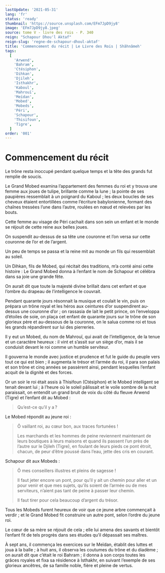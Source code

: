```yaml
---
lastUpdate: '2021-05-31'
lang: 'fr'
status: 'ready'
thumbnail: 'https://source.unsplash.com/EFm7JpD9jy8'
image: 'EFm7JpD9jy8.jpeg'
source: tome V - livre des rois - P. 340
reign: "Schapour Dhou'l Aktaf"
reign-slug: 'regne-de-schapour-dhoul-aktaf'
title: 'Commencement du récit | Le Livre des Rois | Shâhnâmeh'
tags:
  [
    'Arwend',
    'Bahram',
    'Ctésiphon',
    'Dihkan',
    'Djileh',
    'Isthakhr',
    'Kaboul',
    'Mahrouï',
    'Meïdan',
    'Mobed',
    'Mobeds',
    'Péri',
    'Schapour',
    'Thisifoun',
    'Tigre',
  ]
order: '001'
---
```


<!-- LTeX: language=fr -->

# Commencement du récit

Le trône resta inoccupé pendant quelque temps et la tête des grands fut remplie de soucis.

Le Grand Mobed examina l’appartement des femmes du roi et y trouva une femme aux joues de tulipe, brillante comme la lune ; la pointe de ses paupières ressemblait à un poignard du Kaboul ; les deux boucles de ses cheveux étaient entortillées comme l’écriture babylonienne, formant des chaînes tressées l’une dans l’autre, roulées en nœud et relevées par les bouts.

Cette femme au visage de Péri cachait dans son sein un enfant et le monde se réjouit de cette reine aux belles joues.

On suspendit au-dessus de sa tête une couronne et l’on versa sur cette couronne de l’or et de l’argent.

Un peu de temps se passa et la reine mit au monde un fils qui ressemblait au soleil.

Un Dihkan, fils de Mobed, qui récitait des traditions, m’a conté ainsi cette histoire : Le Grand Mobed donna à l’enfant le nom de Schapour et célébra dans sa joie une grande fête.

On aurait dit que toute la majesté divine brillait dans cet enfant et que l’ombre du drapeau de l’intelligence le couvrait.

Pendant quarante jours résonnait la musique et coulait le vin, puis on prépara un trône royal et les héros aux ceintures d’or suspendirent au-dessus une couronne d’or ; on rassasia de lait le petit prince, on l’enveloppa d’étoiles de soie, on plaça cet enfant de quarante jours sur le trône de son glorieux père et au-dessous de la couronne, on le salua comme roi et tous les grands répandirent sur lui des pierreries.

Il y eut un Mobed, du nom de Mahrouï, qui avait de l’intelligence, de la tenue et un caractère heureux : il vint et s’assit sur un siège d’or, mais il se conduisit devant le roi comme un humble serviteur.

Il gouverna le monde avec justice et prudence et fut le guide du peuple vers tout ce qui est bien ; il augmenta le trésor et l’armée du roi, il para son palais et son trône et cinq années se passèrent ainsi, pendant lesquelles l’enfant acquit de la dignité et des forces.

Or un soir le roi était assis à Thisifoun (Ctésiphon) et le Mobed intelligent se tenait devant lui ; à l’heure où le soleil pâlissait et le voile sombre de la nuit paraissait, on entendit un grand bruit de voix du côté du fleuve Arwend (Tigre) et l’enfant dit au Mobed :

> Qu’est-ce qu’il y a ?

Le Mobed répondit au jeune roi :

> Ô vaillant roi, au cœur bon, aux traces fortunées !
>
> Les marchands et les hommes de peine reviennent maintenant de leurs boutiques à leurs maisons et quand ils passent l’un près de l’autre sur le Djileh (Tigre), en foulant de leurs pieds ce pont étroit, chacun, de peur d’être poussé dans l’eau, jette des cris en courant.

Schapour dit aux Mobeds :

> Ô mes conseillers illustres et pleins de sagesse !
>
> Il faut jeter encore un pont, pour qu’il y ait un chemin pour aller et un pour venir et que mes sujets, qu’ils soient de l’armée ou de mes serviteurs, n’aient pas tant de peine à passer leur chemin.
>
> Il faut tirer pour cela beaucoup d’argent du trésor.

Tous les Mobeds furent heureux de voir que ce jeune arbre commençait à verdir ; et le Grand Mobed fit construire un autre pont, selon l’ordre du jeune roi.

Le cœur de sa mère se réjouit de cela ; elle lui amena des savants et bientôt l’enfant fit de tels progrès dans ses études qu’il dépassait ses maîtres.

À sept ans, il commença les exercices sur le Meïdan, établit des luttes et joua à la balle ; à huit ans, il observa les coutumes du trône et du diadème ; on aurait dit que c’était le roi Bahram ; il donna à son corps toutes les grâces royales et fixa sa résidence à Isthakhr, en suivant l’exemple de ses glorieux ancêtres, de sa famille noble, fière et pleine de vertus.
